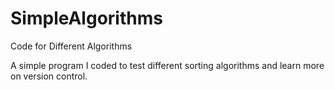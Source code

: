 # SimpleAlgorithms
Code for Different Algorithms

A simple program I coded to test different 
sorting algorithms and learn more on version control.

